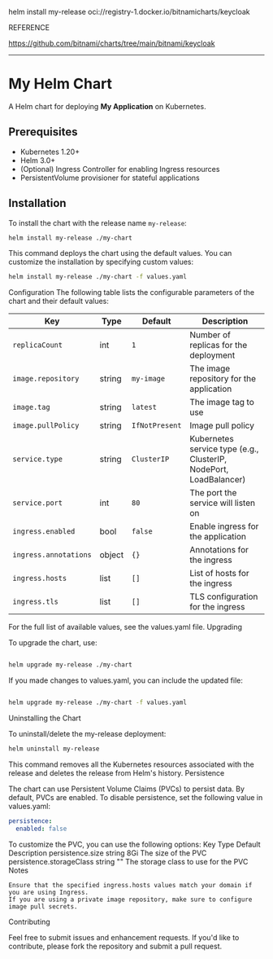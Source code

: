 helm install my-release oci://registry-1.docker.io/bitnamicharts/keycloak


REFERENCE

https://github.com/bitnami/charts/tree/main/bitnami/keycloak


-------------------------------------------------------------
# My Helm Chart

A Helm chart for deploying **My Application** on Kubernetes.

## Prerequisites

- Kubernetes 1.20+
- Helm 3.0+
- (Optional) Ingress Controller for enabling Ingress resources
- PersistentVolume provisioner for stateful applications

## Installation

To install the chart with the release name `my-release`:

```bash
helm install my-release ./my-chart
```
This command deploys the chart using the default values. You can customize the installation by specifying custom values:

```bash
helm install my-release ./my-chart -f values.yaml
```

Configuration
The following table lists the configurable parameters of the chart and their default values:

| Key                   | Type   | Default         | Description                                          |
|-----------------------|--------|-----------------|------------------------------------------------------|
| `replicaCount`        | int    | `1`             | Number of replicas for the deployment                |
| `image.repository`    | string | `my-image`      | The image repository for the application             |
| `image.tag`           | string | `latest`        | The image tag to use                                 |
| `image.pullPolicy`    | string | `IfNotPresent`  | Image pull policy                                    |
| `service.type`        | string | `ClusterIP`     | Kubernetes service type (e.g., ClusterIP, NodePort, LoadBalancer) |
| `service.port`        | int    | `80`            | The port the service will listen on                  |
| `ingress.enabled`     | bool   | `false`         | Enable ingress for the application                   |
| `ingress.annotations` | object | `{}`            | Annotations for the ingress                          |
| `ingress.hosts`       | list   | `[]`            | List of hosts for the ingress                        |
| `ingress.tls`         | list   | `[]`            | TLS configuration for the ingress                    |


For the full list of available values, see the values.yaml file.
Upgrading

To upgrade the chart, use:

```bash

helm upgrade my-release ./my-chart
```
If you made changes to values.yaml, you can include the updated file:

```bash

helm upgrade my-release ./my-chart -f values.yaml
```
Uninstalling the Chart

To uninstall/delete the my-release deployment:

```bash
helm uninstall my-release
```
This command removes all the Kubernetes resources associated with the release and deletes the release from Helm's history.
Persistence

The chart can use Persistent Volume Claims (PVCs) to persist data. By default, PVCs are enabled. To disable persistence, set the following value in values.yaml:

```yaml
persistence:
  enabled: false
```
To customize the PVC, you can use the following options:
Key	Type	Default	Description
persistence.size	string	8Gi	The size of the PVC
persistence.storageClass	string	""	The storage class to use for the PVC
Notes

    Ensure that the specified ingress.hosts values match your domain if you are using Ingress.
    If you are using a private image repository, make sure to configure image pull secrets.

Contributing

Feel free to submit issues and enhancement requests. If you'd like to contribute, please fork the repository and submit a pull request.
